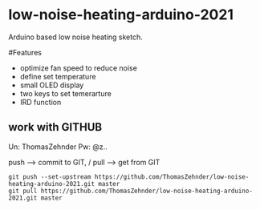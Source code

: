 # low-noise-heating-arduino-2021
Arduino based low noise heating sketch. 

#Features
* optimize fan speed to reduce noise
* define set temperature
* small OLED display
* two keys to set temerarture
* IRD function



## work with GITHUB
Un: ThomasZehnder
Pw: @z..

push --> commit to GIT, / 
pull --> get from GIT

    git push --set-upstream https://github.com/ThomasZehnder/low-noise-heating-arduino-2021.git master
    git pull https://github.com/ThomasZehnder/low-noise-heating-arduino-2021.git master
